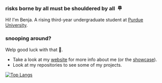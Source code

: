 ### risks borne by all must be shouldered by all &nbsp;𐄷

Hi! I'm Benja. 
A rising third-year undergraduate student at [Purdue University](https://www.purdue.edu/).

### snooping around?

Welp good luck with that 🥴.

- Take a look at my [website](https://blobosle.com/) for more info about me (or the [showcase](https://blobosle.com/showcase/)).
- Look at my repositories to see some of my projects.

[![Top Langs](https://private-languages.vercel.app/api/top-langs/?username=Blobosle&layout=compact&hide=SCSS,HTML,Shell,TeX,Makefile&card_width=400&theme=transparent&langs_count=11)](https://github.com/Blobosle/github-readme-stats)
